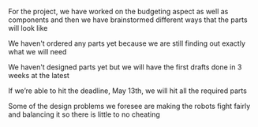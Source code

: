 For the project, we have worked on the budgeting aspect as well as components and then we have brainstormed different ways that the parts will look like

We haven't ordered any parts yet because we are still finding out exactly what we will need

We haven't designed parts yet but we will have the first drafts done in 3 weeks at the latest

If we’re able to hit the deadline, May 13th, we will hit all the required parts

Some of the design problems we foresee are making the robots fight fairly and balancing it so there is little to no cheating
